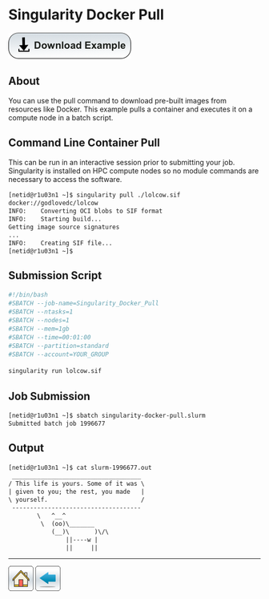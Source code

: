 # Singularity Docker Pull

[![](/Images/Download-Button.png)](Singularity-Docker-Pull.tar.gz)

## About
You can use the pull command to download pre-built images from resources like Docker. This example pulls a container and executes it on a compute node in a batch script.

## Command Line Container Pull
This can be run in an interactive session prior to submitting your job. Singularity is installed on HPC compute nodes so no module commands are necessary to access the software. 
```console
[netid@r1u03n1 ~]$ singularity pull ./lolcow.sif docker://godlovedc/lolcow
INFO:    Converting OCI blobs to SIF format
INFO:    Starting build...
Getting image source signatures
...
INFO:    Creating SIF file...
[netid@r1u03n1 ~]$ 
```

## Submission Script

```bash
#!/bin/bash
#SBATCH --job-name=Singularity_Docker_Pull
#SBATCH --ntasks=1
#SBATCH --nodes=1             
#SBATCH --mem=1gb                    
#SBATCH --time=00:01:00   
#SBATCH --partition=standard
#SBATCH --account=YOUR_GROUP

singularity run lolcow.sif
```

## Job Submission
```console
[netid@r1u03n1 ~]$ sbatch singularity-docker-pull.slurm 
Submitted batch job 1996677
```

## Output
```console
[netid@r1u03n1 ~]$ cat slurm-1996677.out 
 ____________________________________
/ This life is yours. Some of it was \
| given to you; the rest, you made   |
\ yourself.                          /
 ------------------------------------
        \   ^__^
         \  (oo)\_______
            (__)\       )\/\
                ||----w |
                ||     ||
```

-------
[![](/Images/home.png)](https://ua-researchcomputing-hpc.github.io/) 
[![](/Images/back.png)](../)
